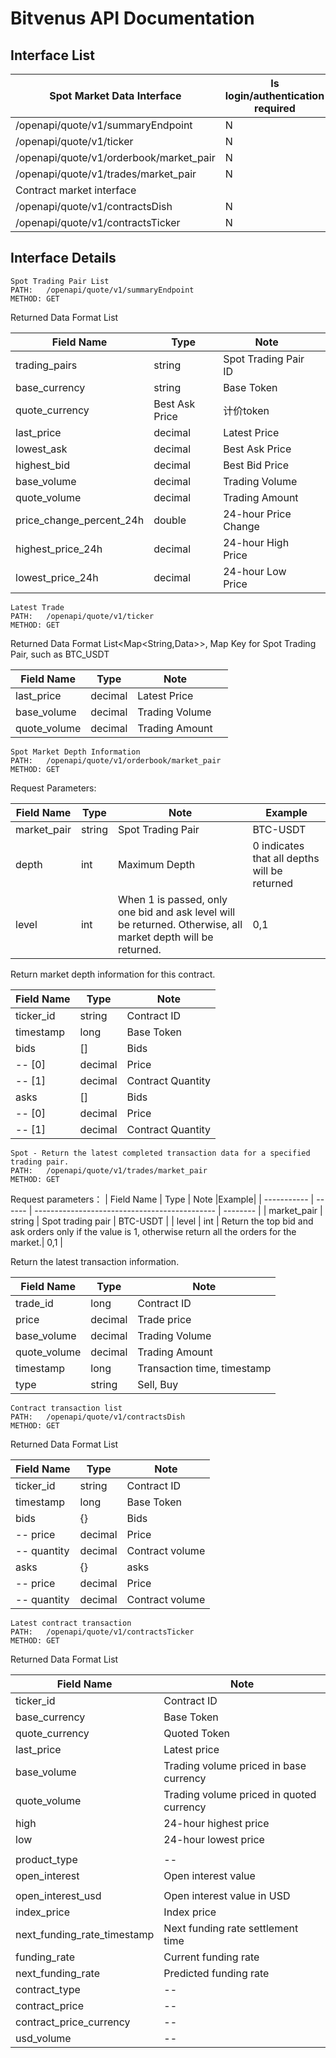 # Bitvenus API Documentation

## Interface List

|       Spot Market Data Interface      | Is login/authentication required |
| --------------------------------------- | ----------------- |
| /openapi/quote/v1/summaryEndpoint       | N                 |
| /openapi/quote/v1/ticker                | N                 |
| /openapi/quote/v1/orderbook/market_pair | N                 |
| /openapi/quote/v1/trades/market_pair    | N                 |
| Contract market interface                         |                   |
| /openapi/quote/v1/contractsDish         | N                 |
| /openapi/quote/v1/contractsTicker       | N                 |

## Interface Details

```
Spot Trading Pair List
PATH:   /openapi/quote/v1/summaryEndpoint
METHOD: GET
```

Returned Data Format List

|       Field Name         |   Type   |      Note     |     |
| ------------------------ | -------- | -------------- | --- |
| trading_pairs            | string   | Spot Trading Pair ID  |     |
| base_currency            | string   | Base Token      |     |
| quote_currency           | Best Ask Price | 计价token      |     |
| last_price               | decimal  | Latest Price      |     |
| lowest_ask               | decimal  | Best Ask Price      |     |
| highest_bid              | decimal  | Best Bid Price       |     |
| base_volume              | decimal  | Trading Volume        |     |
| quote_volume             | decimal  | Trading Amount        |     |
| price_change_percent_24h | double   | 24-hour Price Change  |     |
| highest_price_24h        | decimal  | 24-hour High Price |     |
| lowest_price_24h         | decimal  | 24-hour Low Price |     |


```
Latest Trade
PATH:   /openapi/quote/v1/ticker
METHOD: GET
```

Returned Data Format List<Map<String,Data>>, Map Key for Spot Trading Pair, such as BTC_USDT

|   Field Name |  Type   |   Note   |     |
| ------------ | ------- | -------- | --- |
| last_price   | decimal | Latest Price |     |
| base_volume  | decimal | Trading Volume   |     |
| quote_volume | decimal | Trading Amount   |     |

```
Spot Market Depth Information
PATH:   /openapi/quote/v1/orderbook/market_pair
METHOD: GET
```

Request Parameters:

| Field Name  |Type    | Note                                       |Example               |
| ----------- | ------ | --------------------------------------------- | -------------------- |
| market_pair | string | Spot Trading Pair                      | BTC-USDT             |
| depth       | int    | Maximum Depth               | 0 indicates that all depths will be returned |
| level       | int    | When 1 is passed, only one bid and ask level will be returned. Otherwise, all market depth will be returned. | 0,1                  |

Return market depth information for this contract.

| Field Name  |  Type   |   Note    | 
| --------- | ------- | --------- | 
| ticker_id | string  | Contract ID   | 
| timestamp | long    | Base Token | 
| bids      | []      | Bids      | 
| --   [0]  | decimal | Price     | 
| --   [1]  | decimal | Contract Quantity  | 
| asks      | []      | Bids      | 
| --   [0]  | decimal | Price      | 
| --   [1]  | decimal | Contract Quantity   | 


```
Spot - Return the latest completed transaction data for a specified trading pair.
PATH:   /openapi/quote/v1/trades/market_pair
METHOD: GET
```

Request parameters：
|  Field Name  |  Type  |                   Note                    |Example|
| ----------- | ------ | --------------------------------------------- | -------- |
| market_pair | string | Spot trading pair                          | BTC-USDT |
| level       | int    | Return the top bid and ask orders only if the value is 1, otherwise return all the orders for the market.| 0,1      |

Return the latest transaction information.

|   Field Name   | Type   |       Note       |
| ------------ | ------- | ---------------- |
| trade_id     | long    | Contract ID         |
| price        | decimal | 	Trade price          |
| base_volume  | decimal | Trading Volume      |
| quote_volume | decimal | Trading Amount          |
| timestamp    | long    | Transaction time, timestamp |
| type         | string  | Sell, Buy        |


```
Contract transaction list
PATH:   /openapi/quote/v1/contractsDish
METHOD: GET
```

Returned Data Format List

|  Field Name   | Type  |   Note   | 
| ------------- | ------- | --------- | 
| ticker_id     | string  | Contract ID    | 
| timestamp     | long    | Base Token | 
| bids          | {}      | Bids      | 
| --   price    | decimal | Price    | 
| --   quantity | decimal | Contract volume  | 
| asks          | {}      | asks     | 
| --  price     | decimal | Price     | 
| --   quantity | decimal | Contract volume  | 


```
Latest contract transaction
PATH:   /openapi/quote/v1/contractsTicker
METHOD: GET
```
Returned Data Format List

|         Field Name          |         Note        | 
| --------------------------- | -------------------- | 
| ticker_id                   | Contract ID              | 
| base_currency               | Base Token            | 
| quote_currency              | Quoted Token           | 
| last_price                  | Latest price             | 
| base_volume                 | Trading volume priced in base currency | 
| quote_volume                | Trading volume priced in quoted currency| 
| high                        | 24-hour highest price         | 
| low                         | 24-hour lowest price
         | 
| product_type                | --                   | 
| open_interest               | Open interest value
          | 
| open_interest_usd           | Open interest value in USD   | 
| index_price                 | Index price             | 
| next_funding_rate_timestamp | Next funding rate settlement time| 
| funding_rate                | Current funding rate         | 
| next_funding_rate           | Predicted funding rate      | 
| contract_type               | --                   | 
| contract_price              | --                   | 
| contract_price_currency     | --                   | 
| usd_volume                  | --                   | 